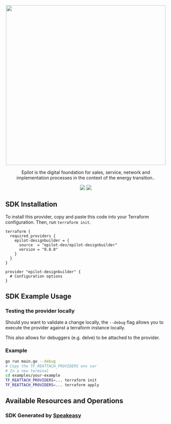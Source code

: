 <div align="center">
    <picture>
        <source srcset="https://user-images.githubusercontent.com/68016351/221740028-fbe0a2da-c781-4641-ac18-0bb1d19d49e3.svg" media="(prefers-color-scheme: dark)" width="500">
        <img src="https://user-images.githubusercontent.com/68016351/221764522-4c54cadc-7697-49cf-a4f2-2838a8b30796.png" width="500">
    </picture>
   <p>Epilot is the digital foundation for sales, service, network and implementation processes in the context of the energy transition..</p>
   <a href="https://docs.epilot.io/api/access-token"><img src="https://img.shields.io/static/v1?label=Docs&message=API Ref&color=000000&style=for-the-badge" /></a>
  <a href="https://opensource.org/licenses/MIT"><img src="https://img.shields.io/badge/License-MIT-blue.svg?style=for-the-badge" /></a>
</div>

<!-- Start SDK Installation [installation] -->
## SDK Installation

To install this provider, copy and paste this code into your Terraform configuration. Then, run `terraform init`.

```hcl
terraform {
  required_providers {
    epilot-designbuilder = {
      source  = "epilot-dev/epilot-designbuilder"
      version = "0.8.0"
    }
  }
}

provider "epilot-designbuilder" {
  # Configuration options
}
```
<!-- End SDK Installation [installation] -->

<!-- Start SDK Example Usage [usage] -->
## SDK Example Usage

### Testing the provider locally

Should you want to validate a change locally, the `--debug` flag allows you to execute the provider against a terraform instance locally.

This also allows for debuggers (e.g. delve) to be attached to the provider.

### Example

```sh
go run main.go --debug
# Copy the TF_REATTACH_PROVIDERS env var
# In a new terminal
cd examples/your-example
TF_REATTACH_PROVIDERS=... terraform init
TF_REATTACH_PROVIDERS=... terraform apply
```
<!-- End SDK Example Usage [usage] -->

<!-- Start Available Resources and Operations [operations] -->
## Available Resources and Operations


<!-- End Available Resources and Operations [operations] -->

<!-- Placeholder for Future Speakeasy SDK Sections -->



### SDK Generated by [Speakeasy](https://docs.speakeasyapi.dev/docs/using-speakeasy/client-sdks)
